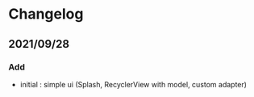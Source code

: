 # Changelog

## 2021/09/28
### Add
- initial : simple ui (Splash, RecyclerView with model, custom adapter)